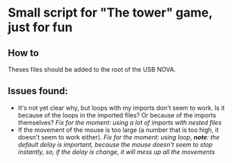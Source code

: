# Small script for "The tower" game, just for fun
## How to
Theses files should be added to the root of the USB NOVA.

## Issues found:
* It's not yet clear why, but loops with my imports don't seem to work. Is it because of the loops in the imported files? Or because of the imports themselves? *Fix for the moment: using a lot of imports with nested files*
* If the movement of the mouse is too large (a number that is too high, it doesn't seem to work either). *Fix for the moment: using loop, **note**: the default delay is important, because the mouse doesn't seem to stop instantly, so, if the delay is change, it will mess up all the movements*
